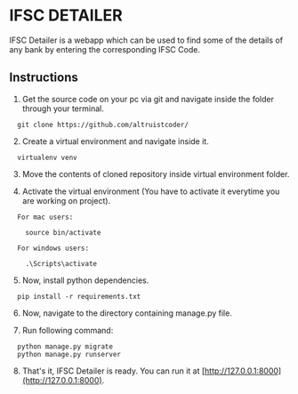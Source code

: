 # IFSC DETAILER

IFSC Detailer is a webapp which can be used to find some of the details of any bank by entering the corresponding IFSC Code.

## Instructions

1. Get the source code on your pc via git and navigate inside the folder through your terminal.

```
  git clone https://github.com/altruistcoder/
```
2. Create a virtual environment and navigate inside it.

```
  virtualenv venv
```
3. Move the contents of cloned repository inside virtual environment folder.

4. Activate the virtual environment (You have to activate it everytime you are working on project).

```
  For mac users:

    source bin/activate  

  For windows users:

    .\Scripts\activate
```

5. Now, install python dependencies.

```
  pip install -r requirements.txt
```
6. Now, navigate to the directory containing manage.py file.

7. Run following command:

```
  python manage.py migrate
  python manage.py runserver
```
8. That's it, IFSC Detailer is ready. You can run it at [http://127.0.0.1:8000](http://127.0.0.1:8000).